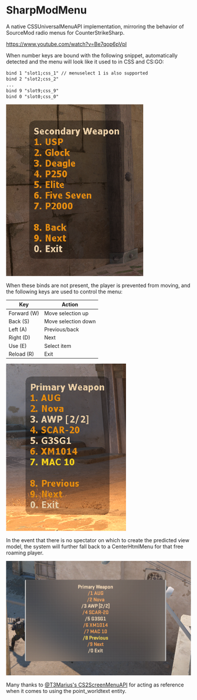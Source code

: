 # SharpModMenu

A native CSSUniversalMenuAPI implementation, mirroring the behavior of SourceMod radio menus for CounterStrikeSharp.

https://www.youtube.com/watch?v=Be7qop6pVpI

When number keys are bound with the following snippet, automatically detected and the menu will look like it used to in CSS and CS:GO:

```
bind 1 "slot1;css_1" // menuselect 1 is also supported
bind 2 "slot2;css_2"
...
bind 9 "slot9;css_9"
bind 0 "slot0;css_0"
```

![](./docs/GunsMenuCropped.png)

When these binds are not present, the player is prevented from moving, and the following keys are used to control the menu:

| Key         | Action              |
|-------------|---------------------|
| Forward (W) | Move selection up   |
| Back (S)    | Move selection down |
| Left (A)    | Previous/back       |
| Right (D)   | Next                |
| Use (E)     | Select item         |
| Reload (R)  | Exit                |

![](./docs/GunsWasdMenuCropped.png)

In the event that there is no spectator on which to create the predicted view model, the system will further fall back to
a CenterHtmlMenu for that free roaming player.

![](./docs/CenterHtmlFallbackCropped.png)

Many thanks to [@T3Marius's CS2ScreenMenuAPI](https://github.com/T3Marius/CS2ScreenMenuAPI) for acting as reference when it comes to using the point_worldtext entity.

<!--

TODO:
- Sounds

-->
